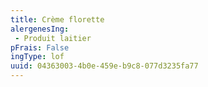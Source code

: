 ```yaml
---
title: Crème florette
alergenesIng:
 - Produit laitier
pFrais: False
ingType: lof
uuid: 04363003-4b0e-459e-b9c8-077d3235fa77
---
```

